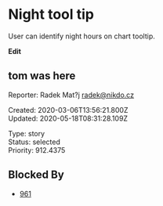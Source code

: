 # Night tool tip

User can identify night hours on chart tooltip.

**Edit** 

## **tom was here**

Reporter: Radek Mat?j <radek@nikdo.cz>  

Created: 2020-03-06T13:56:21.800Z  
Updated: 2020-05-18T08:31:28.109Z

Type: story  
Status: selected  
Priority: 912.4375

## Blocked By
- [961](961.md "User detail tabs")
